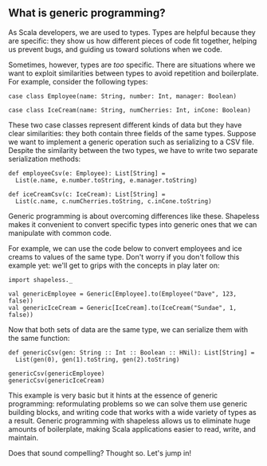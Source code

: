 ## What is generic programming?

As Scala developers, we are used to types.
Types are helpful because they are specific:
they show us how different pieces of code fit together,
helping us prevent bugs,
and guiding us toward solutions when we code.

Sometimes, however, types are *too* specific.
There are situations where we want
to exploit similarities between types
to avoid repetition and boilerplate.
For example, consider the following types:

```tut:book:silent
case class Employee(name: String, number: Int, manager: Boolean)

case class IceCream(name: String, numCherries: Int, inCone: Boolean)
```

These two case classes represent different kinds of data
but they have clear similarities:
they both contain three fields of the same types.
Suppose we want to implement a generic operation
such as serializing to a CSV file.
Despite the similarity between the two types,
we have to write two separate serialization methods:

```tut:book:silent
def employeeCsv(e: Employee): List[String] =
  List(e.name, e.number.toString, e.manager.toString)

def iceCreamCsv(c: IceCream): List[String] =
  List(c.name, c.numCherries.toString, c.inCone.toString)
```

Generic programming is about overcoming differences like these.
Shapeless makes it convenient to convert specific types
into generic ones that we can manipulate with common code.

For example, we can use the code below to
convert employees and ice creams to values of the same type.
Don't worry if you don't follow this example yet:
we'll get to grips with the concepts in play later on:

```tut:book:silent
import shapeless._
```

```tut:book
val genericEmployee = Generic[Employee].to(Employee("Dave", 123, false))
val genericIceCream = Generic[IceCream].to(IceCream("Sundae", 1, false))
```

Now that both sets of data are the same type,
we can serialize them with the same function:

```tut:book
def genericCsv(gen: String :: Int :: Boolean :: HNil): List[String] =
  List(gen(0), gen(1).toString, gen(2).toString)
```

```tut:book
genericCsv(genericEmployee)
genericCsv(genericIceCream)
```

This example is very basic
but it hints at the essence of generic programming:
reformulating problems so we can solve them use generic building blocks,
and writing code that works with a wide variety of types as a result.
Generic programming with shapeless
allows us to eliminate huge amounts of boilerplate,
making Scala applications easier to read, write, and maintain.

Does that sound compelling? Thought so. Let's jump in!
